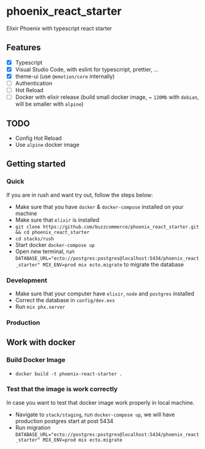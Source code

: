 # phoenix_react_starter

Elixir Phoenix with typescript react starter

## Features

- [x] Typescript
- [x] Visual Studio Code, with eslint for typescrript, prettier, ...
- [x] theme-ui (use `@emotion/core` internally)
- [ ] Authentication
- [ ] Hot Reload
- [ ] Docker with elixir release (build small docker image, ~ `120Mb` with `debian`, will be smaller with `alpine`)

## TODO

- Config Hot Reload
- Use `alpine` docker image

## Getting started

### Quick

If you are in rush and want try out, follow the steps below:

- Make sure that you have `docker` & `docker-compose` installed on your machine
- Make sure that `elixir` is installed
- `git clone https://github.com/buzzcommerce/phoenix_react_starter.git && cd phoenix_react_starter`
- `cd stacks/rush`
- Start docker `docker-compose up`
- Open new terminal, run `DATABASE_URL="ecto://postgres:postgres@localhost:5434/phoenix_react_starter" MIX_ENV=prod mix ecto.migrate` to migrate the database

### Development

- Make sure that your computer have `elixir`, `node` and `postgres` installed
- Correct the database in `config/dev.exs`
- Run `mix phx.server`

### Production

## Work with docker

### Build Docker Image

- `docker build -t phoenix-react-starter .`

### Test that the image is work correctly

In case you want to test that docker image work properly in local machine.

- Navigate to `stack/staging`, run `docker-compose up`, we will have production postgres start at post 5434
- Run migration `DATABASE_URL="ecto://postgres:postgres@localhost:5434/phoenix_react_starter" MIX_ENV=prod mix ecto.migrate`
